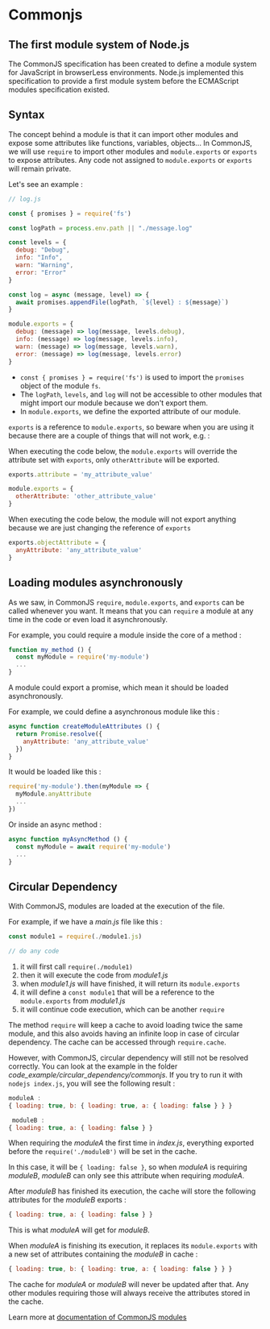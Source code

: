# Commonjs

## The first module system of Node.js

The CommonJS specification has been created to define a module system for JavaScript in browserLess environments. Node.js implemented this specification to provide a first module system before the ECMAScript modules specification existed.

## Syntax

The concept behind a module is that it can import other modules and expose some attributes like functions, variables, objects... In CommonJS, we will use `require` to import other modules and `module.exports` or `exports` to expose attributes. Any code not assigned to `module.exports` or `exports` will remain private.

Let's see an example :

```javascript
// log.js

const { promises } = require('fs')

const logPath = process.env.path || "./message.log"

const levels = {
  debug: "Debug",
  info: "Info",
  warn: "Warning",
  error: "Error"
}

const log = async (message, level) => {
  await promises.appendFile(logPath, `${level} : ${message}`)
}

module.exports = {
  debug: (message) => log(message, levels.debug),
  info: (message) => log(message, levels.info),
  warn: (message) => log(message, levels.warn),
  error: (message) => log(message, levels.error)
}
```

 - `const { promises } = require('fs')` is used to import the `promises` object of the module `fs`.
 - The `logPath`, `levels`, and `log` will not be accessible to other modules that might import our module because we don't export them.
 - In `module.exports`, we define the exported attribute of our module.

`exports` is a reference to `module.exports`, so beware when you are using it because there are a couple of things that will not work, e.g. :

When executing the code below, the `module.exports` will override the attribute set with `exports`, only `otherAttribute` will be exported.

```javascript
exports.attribute = 'my_attribute_value'

module.exports = {
  otherAttribute: 'other_attribute_value'
}
```

When executing the code below, the module will not export anything because we are just changing the reference of `exports`

```javascript
exports.objectAttribute = {
  anyAttribute: 'any_attribute_value'
}
```

## Loading modules asynchronously

As we saw, in CommonJS `require`, `module.exports`, and `exports` can be called whenever you want. It means that you can `require` a module at any time in the code or even load it asynchronously.

For example, you could require a module inside the core of a method :

```javascript
function my_method () {
  const myModule = require('my-module')
  ...
}
```

A module could export a promise, which mean it should be loaded asynchronously.

For example, we could define a asynchronous module like this : 

```javascript
async function createModuleAttributes () { 
  return Promise.resolve({
    anyAttribute: 'any_attribute_value'
  })
}
```

It would be loaded like this :

```javascript
require('my-module').then(myModule => {
  myModule.anyAttribute
  ...
})
```

Or inside an async method :

```javascript
async function myAsyncMethod () {
  const myModule = await require('my-module')
  ...
}
```

## Circular Dependency

With CommonJS, modules are loaded at the execution of the file. 

For example, if we have a *main.js* file like this : 


```javascript
const module1 = require(./module1.js)

// do any code

```

1. it will first call `require(./module1)`
2. then it will execute the code from *module1.js*
3. when *module1.js* will have finished, it will return its `module.exports`
4. it will define a `const module1` that will be a reference to the `module.exports` from *module1.js*
10. it will continue code execution, which can be another `require`

The method `require` will keep a cache to avoid loading twice the same module, and this also avoids having an infinite loop in case of circular dependency. The cache can be accessed through `require.cache`.

However, with CommonJS, circular dependency will still not be resolved correctly. You can look at the example in the folder *code_example/circular_dependency/commonjs*. If you try to run it with `nodejs index.js`, you will see the following result : 

```javascript
moduleA :
{ loading: true, b: { loading: true, a: { loading: false } } }

 moduleB :
{ loading: true, a: { loading: false } }
```

When requiring the *moduleA* the first time in *index.js*, everything exported before the `require('./moduleB')` will be set in the cache. 

In this case, it will be `{ loading: false }`, so when *moduleA* is requiring *moduleB*, *moduleB* can only see this attribute when requiring *moduleA*.

After *moduleB* has finished its execution, the cache will store the following attributes for the *moduleB* exports : 

```javascript
{ loading: true, a: { loading: false } }
```

This is what *moduleA* will get for *moduleB*.

When *moduleA* is finishing its execution, it replaces its `module.exports` with a new set of attributes containing the *moduleB* in cache : 

```javascript
{ loading: true, b: { loading: true, a: { loading: false } } }
```

The cache for *moduleA* or *moduleB* will never be updated after that. Any other modules requiring those will always receive the attributes stored in the cache.

Learn more at [documentation of CommonJS modules](https://nodejs.org/api/modules.html#modules-commonjs-modulesNode.js)
